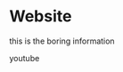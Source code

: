 <!DOCTYPE html>
<html>
<head>
    <title>website</title>
</head>
<body>
    <h1>Website</h1>
    <p>this is the boring information</p>

<a src="https://www.youtube.com/">youtube</a>
    
</body>
</html>


